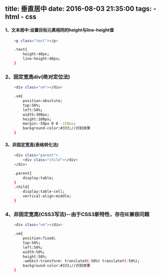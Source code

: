 title: 垂直居中
date: 2016-08-03 21:35:00
tags:
    - html
    - css
---

#### 1、文本居中:设置目标元素相同的height与line-height值
```bash
    <p class="text"></p>

    .text{
        height:40px;
        line-height:40px;
    }
```

### 2、固定宽高div(绝对定位法)
```bash
    <div class="vm"></div>

    .vm{
        position:absolute;
        top:50%;
        left:50%;
        width:300px;
        height:100px;
        margin:-50px 0 0 -150px;
        background-color:#333;//识别效果
    }
```

#### 3、非固定宽高(表格转化法)
```bash
    <div class="parent">
        <div class="child"></div>
    </div>

    .parent{
        display:table;
    }
    .child{
        display:table-cell;
        vertical-align:middle;
    }
```

### 4、非固定宽高(CSS3写法)--由于CSS3新特性，存在IE兼容问题
```bash
    <div class="vm"></div>

    .vm{
        position:fixed;
        top:50%;
        left:50%;
        width:50%;
        height:50%;
        -webkit-transform: translateX(-50%) translateY(-50%);
        background-color:#333;//识别效果
    }
```